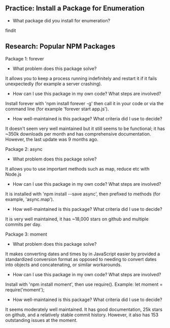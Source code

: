 ## Practice: Install a Package for Enumeration

-   What package did you install for enumeration?

findit

## Research: Popular NPM Packages

Package 1: forever

-   What problem does this package solve?

It allows you to keep a process running indefinitely and restart it if it fails
unexpectedly (for example a server crashing).

-   How can I use this package in my own code? What steps are involved?

Install forever with 'npm install forever -g' then call it in your code or via
the command line (for example 'forever start app.js').

-   How well-maintained is this package? What criteria did I use to decide?

It doesn't seem very well maintained but it still seems to be functional; it
has ~350k downloads per month and has comprehensive documentation.  However,
the last update was 9 months ago.

Package 2: async

-   What problem does this package solve?

It allows you to use important methods such as map, reduce etc with Node.js

-   How can I use this package in my own code? What steps are involved?

It is installed with 'npm install --save async', then prefixed to methods (for
example, 'async.map').

-   How well-maintained is this package? What criteria did I use to decide?

It is very well maintained, it has ~18,000 stars on github and multiple commits
per day.

Package 3: moment

-   What problem does this package solve?

It makes converting dates and times by in JavaScript easier by provided a
standardized conversion format as opposed to needing to convert dates into
objects and concatenating, or similar workarounds.

-   How can I use this package in my own code? What steps are involved?

Install with 'npm install moment', then use require(). Example:
let moment = require('moment');

-   How well-maintained is this package? What criteria did I use to decide?

It seems moderately well maintained.  It has good documentation, 25k stars
on github, and a relatively stable commit history.  However, it also has 153
outstanding issues at the moment.
